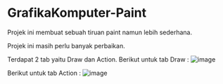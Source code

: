# GrafikaKomputer-Paint

Projek ini membuat sebuah tiruan paint namun lebih sederhana.

Projek ini masih perlu banyak perbaikan.

Terdapat 2 tab yaitu Draw dan Action. 
Berikut untuk tab Draw :
![image](https://user-images.githubusercontent.com/55424510/135257049-816af646-cc74-4d03-9604-bf19bd757581.png)

Berikut untuk tab Action :
![image](https://user-images.githubusercontent.com/55424510/135257188-c4b6888b-b355-4e49-b346-fb16ec56c428.png)
